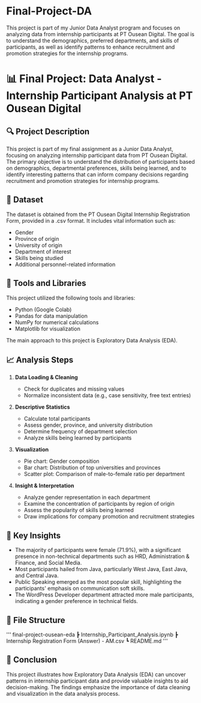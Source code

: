 # Final-Project-DA
This project is part of my Junior Data Analyst program and focuses on analyzing data from internship participants at PT Ousean Digital. The goal is to understand the demographics, preferred departments, and skills of participants, as well as identify patterns to enhance recruitment and promotion strategies for the internship programs.

# 📊 **Final Project: Data Analyst - Internship Participant Analysis at PT Ousean Digital**

## 🔍 **Project Description**  
This project is part of my final assignment as a Junior Data Analyst, focusing on analyzing internship participant data from PT Ousean Digital. The primary objective is to understand the distribution of participants based on demographics, departmental preferences, skills being learned, and to identify interesting patterns that can inform company decisions regarding recruitment and promotion strategies for internship programs.

## 📁 **Dataset**  
The dataset is obtained from the PT Ousean Digital Internship Registration Form, provided in a .csv format. It includes vital information such as:
- Gender
- Province of origin
- University of origin
- Department of interest
- Skills being studied
- Additional personnel-related information

## 📌 **Tools and Libraries**  
This project utilized the following tools and libraries:

- Python (Google Colab)
- Pandas for data manipulation
- NumPy for numerical calculations
- Matplotlib for visualization

The main approach to this project is Exploratory Data Analysis (EDA).

## 📈 **Analysis Steps**  

1. **Data Loading & Cleaning**  
   - Check for duplicates and missing values  
   - Normalize inconsistent data (e.g., case sensitivity, free text entries)

2. **Descriptive Statistics**  
   - Calculate total participants  
   - Assess gender, province, and university distribution  
   - Determine frequency of department selection  
   - Analyze skills being learned by participants  

3. **Visualization**  
   - Pie chart: Gender composition  
   - Bar chart: Distribution of top universities and provinces  
   - Scatter plot: Comparison of male-to-female ratio per department  

4. **Insight & Interpretation**  
   - Analyze gender representation in each department  
   - Examine the concentration of participants by region of origin  
   - Assess the popularity of skills being learned  
   - Draw implications for company promotion and recruitment strategies  

## 📌 **Key Insights**  
- The majority of participants were female (71.9%), with a significant presence in non-technical departments such as HRD, Administration & Finance, and Social Media.
- Most participants hailed from Java, particularly West Java, East Java, and Central Java.
- Public Speaking emerged as the most popular skill, highlighting the participants' emphasis on communication soft skills.
- The WordPress Developer department attracted more male participants, indicating a gender preference in technical fields.

## 📁 **File Structure**  
'''
final-project-ousean-eda
 ┣ Internship_Participant_Analysis.ipynb
 ┣ Internship Registration Form (Answer) - AM.csv
 ┗ README.md
'''

## 🚀 **Conclusion**  
This project illustrates how Exploratory Data Analysis (EDA) can uncover patterns in internship participant data and provide valuable insights to aid decision-making. The findings emphasize the importance of data cleaning and visualization in the data analysis process.

